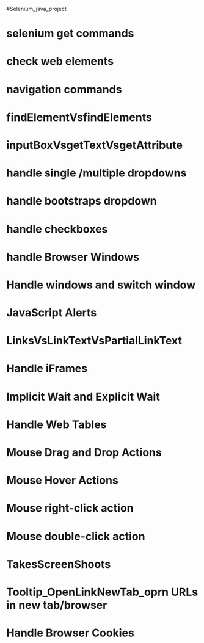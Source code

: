 #Selenium_java_project

# selenium get commands
# check web elements
# navigation commands
# findElementVsfindElements
# inputBoxVsgetTextVsgetAttribute
# handle single /multiple dropdowns
# handle bootstraps dropdown
# handle checkboxes
# handle Browser Windows
# Handle windows and switch window
# JavaScript Alerts
# LinksVsLinkTextVsPartialLinkText
# Handle iFrames
# Implicit Wait and Explicit Wait
# Handle Web Tables
# Mouse Drag and Drop Actions
# Mouse Hover Actions
# Mouse right-click action
# Mouse double-click action
# TakesScreenShoots
# Tooltip_OpenLinkNewTab_oprn URLs in new tab/browser
# Handle Browser Cookies


